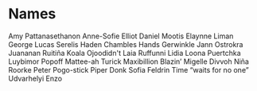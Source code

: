 # Names

Amy Pattanasethanon
Anne-Sofie Elliot
Daniel Mootis
Elaynne Liman
George Lucas Serelis
Haden Chambles
Hands Gerwinkle
Jann Ostrokra
Juananan Ruitiña
Koala Ojoodidn't
Laia Ruffunni
Lidia Loona Puertchka
Luybimor Popoff
Mattee-ah Turick
Maxibillion Blazin’
Migelle Divvoh
Niña Roorke
Peter Pogo-stick
Piper Donk
Sofia Feldrin
Time “waits for no one” Udvarhelyi
Enzo
